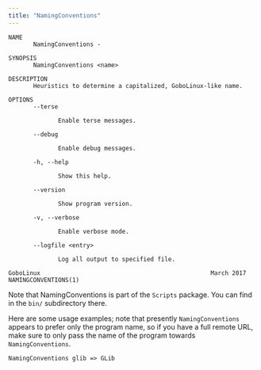 ```yaml
---
title: "NamingConventions"
---
```


```
NAME
       NamingConventions -

SYNOPSIS
       NamingConventions <name>

DESCRIPTION
       Heuristics to determine a capitalized, GoboLinux-like name.

OPTIONS
       --terse

              Enable terse messages.

       --debug

              Enable debug messages.

       -h, --help

              Show this help.

       --version

              Show program version.

       -v, --verbose

              Enable verbose mode.

       --logfile <entry>

              Log all output to specified file.

GoboLinux                                                March 2017                                     NAMINGCONVENTIONS(1)
```

Note that NamingConventions is part of the `Scripts` package. You can find in
the `bin/` subdirectory there.

Here are some usage examples; note that presently `NamingConventions` appears to
prefer only the program name, so if you have a full remote URL, make sure to
only pass the name of the program towards `NamingConventions`.

```fish
NamingConventions glib => GLib
```
